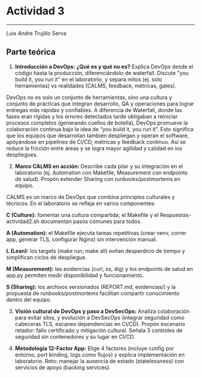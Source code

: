 # Actividad 3
---
Luis Andre Trujillo Serva
## Parte teórica
1. **Introducción a DevOps: ¿Qué es y qué no es?**
   Explica DevOps desde el código hasta la producción, diferenciándolo de waterfall. Discute "you build it, you run it" en el laboratorio, y separa mitos (ej. solo herramientas) vs realidades (CALMS, feedback, métricas, gates).

DevOps no es solo un conjunto de herramientas, sino una cultura y conjunto de prácticas que integran desarrollo, QA y operaciones para lograr entregas más rápidas y confiables. A diferencia de Waterfall, donde las fases eran rígidas y los errores detectados tarde obligaban a reiniciar procesos completos (generando cuellos de botella), DevOps promueve la colaboración continua bajo la idea de “you build it, you run it”. Esto significa que los equipos que desarrollan también despliegan y operan el software, apoyándose en pipelines de CI/CD, métricas y feedback continuo. Así se reduce la fricción entre áreas y se logra mayor agilidad y calidad en los despliegues.

2. **Marco CALMS en acción:**
   Describe cada pilar y su integración en el laboratorio (ej. Automation con Makefile, Measurement con endpoints de salud). Propón extender Sharing con runbooks/postmortems en equipo.

CALMS es un marco de DevOps que combina principios culturales y técnicos. En el laboratorio se refleja en varios componentes:

**C (Culture):** fomentar una cultura compartida; el Makefile y el Respuestas-actividad2.sh documentan pasos comunes para todos.

**A (Automation):** el Makefile ejecuta tareas repetitivas (crear venv, correr app, generar TLS, configurar Nginx) sin intervención manual.

**L (Lean):** los targets (make run, make all) evitan desperdicio de tiempo y simplifican ciclos de despliegue.

**M (Measurement):** las evidencias (curl, ss, dig) y los endpoints de salud en app.py permiten medir disponibilidad y funcionamiento.

**S (Sharing):** los archivos versionados (REPORT.md, evidencias/) y la propuesta de runbooks/postmortems facilitan compartir conocimiento dentro del equipo.

3. **Visión cultural de DevOps y paso a DevSecOps:**
   Analiza colaboración para evitar silos, y evolución a DevSecOps (integrar seguridad como cabeceras TLS, escaneo dependencias en CI/CD).
   Propón escenario retador: fallo certificado y mitigación cultural. Señala 3 controles de seguridad sin contenedores y su lugar en CI/CD.

4. **Metodología 12-Factor App:**
   Elige 4 factores (incluye config por entorno, port binding, logs como flujos) y explica implementación en laboratorio.
   Reto: manejar la ausencia de estado (statelessness) con servicios de apoyo (backing services).
